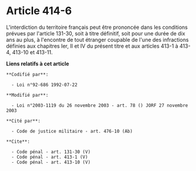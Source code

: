 # Article 414-6

L'interdiction du territoire français peut être prononcée dans les conditions prévues par l'article 131-30, soit à titre
définitif, soit pour une durée de dix ans au plus, à l'encontre de tout étranger coupable de l'une des infractions définies
aux chapitres Ier, II et IV du présent titre et aux articles 413-1 à 413-4, 413-10 et 413-11.

**Liens relatifs à cet article**

	**Codifié par**:

	  - Loi n°92-686 1992-07-22

	**Modifié par**:

	  - Loi n°2003-1119 du 26 novembre 2003 - art. 78 () JORF 27 novembre 2003

	**Cité par**:

	  - Code de justice militaire - art. 476-10 (Ab)

	**Cite**:

	  - Code pénal - art. 131-30 (V)
	  - Code pénal - art. 413-1 (V)
	  - Code pénal - art. 413-10 (V)
